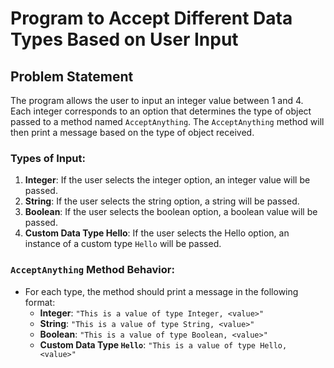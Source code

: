 # Program to Accept Different Data Types Based on User Input

## Problem Statement

The program allows the user to input an integer value between 1 and 4. Each integer corresponds to an option that determines the type of object passed to a method named `AcceptAnything`. The `AcceptAnything` method will then print a message based on the type of object received.

### Types of Input:

1. **Integer**: If the user selects the integer option, an integer value will be passed.
2. **String**: If the user selects the string option, a string will be passed.
3. **Boolean**: If the user selects the boolean option, a boolean value will be passed.
4. **Custom Data Type Hello**: If the user selects the Hello option, an instance of a custom type `Hello` will be passed.

### `AcceptAnything` Method Behavior:

- For each type, the method should print a message in the following format:
  - **Integer**: `"This is a value of type Integer, <value>"`
  - **String**: `"This is a value of type String, <value>"`
  - **Boolean**: `"This is a value of type Boolean, <value>"`
  - **Custom Data Type `Hello`**: `"This is a value of type Hello, <value>"`
